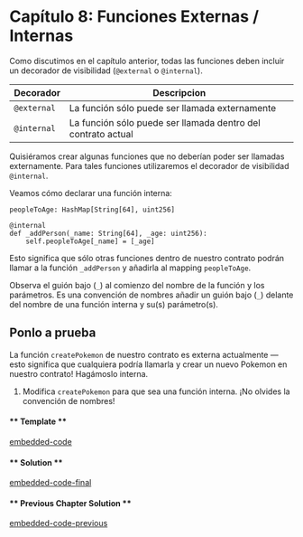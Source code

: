 <!-- Add translation for the following page: https://vyper.fun/#/1/external_internal_functions
Do NOT change the code below. The below code runs the code editor -->

<!-- tabs:start -->

# Capítulo 8: Funciones Externas / Internas
Como discutimos en el capítulo anterior, todas las funciones deben incluir un decorador de visibilidad (`@external` o `@internal`).

| Decorador   | Descripcion                                                  |
| ----------- | ------------------------------------------------------------ |
| `@external` | La función sólo puede ser llamada externamente               |
| `@internal` | La función sólo puede ser llamada dentro del contrato actual |

Quisiéramos crear algunas funciones que no deberían poder ser llamadas externamente. Para tales funciones utilizaremos el decorador de visibilidad `@internal`.

Veamos cómo declarar una función interna:

```vyper
peopleToAge: HashMap[String[64], uint256]

@internal
def _addPerson(_name: String[64], _age: uint256):
    self.peopleToAge[_name] = [_age]
```

Esto significa que sólo otras funciones dentro de nuestro contrato podrán llamar a la función `_addPerson` y añadirla al mapping `peopleToAge`.

Observa el guión bajo (`_`) al comienzo del nombre de la función y los parámetros. Es una convención de nombres añadir un guión bajo (`_`) delante del nombre de una función interna y su(s) parámetro(s).

## Ponlo a prueba

La función `createPokemon` de nuestro contrato es externa actualmente — esto significa que cualquiera podría llamarla y crear un nuevo Pokemon en nuestro contrato! Hagámoslo interna.

1. Modifica `createPokemon` para que sea una función interna. ¡No olvides la convención de nombres!

#### ** Template **

[embedded-code](../assets/1/1.8-template-code.vy ':include :type=code embed-template')

#### ** Solution **

[embedded-code-final](../assets/1/1.8-finished-code.vy ':include :type=code embed-final')

#### ** Previous Chapter Solution **

[embedded-code-previous](../assets/1/1.7-finished-code.vy ':include :type=code embed-previous')

<!-- tabs:end -->
